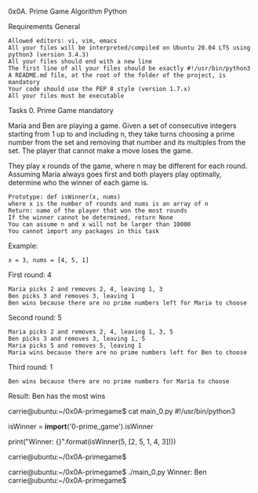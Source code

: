  0x0A. Prime Game
Algorithm
Python


Requirements
General

    Allowed editors: vi, vim, emacs
    All your files will be interpreted/compiled on Ubuntu 20.04 LTS using python3 (version 3.4.3)
    All your files should end with a new line
    The first line of all your files should be exactly #!/usr/bin/python3
    A README.md file, at the root of the folder of the project, is mandatory
    Your code should use the PEP 8 style (version 1.7.x)
    All your files must be executable

Tasks
0. Prime Game
mandatory

Maria and Ben are playing a game. Given a set of consecutive integers starting from 1 up to and including n, they take turns choosing a prime number from the set and removing that number and its multiples from the set. The player that cannot make a move loses the game.

They play x rounds of the game, where n may be different for each round. Assuming Maria always goes first and both players play optimally, determine who the winner of each game is.

    Prototype: def isWinner(x, nums)
    where x is the number of rounds and nums is an array of n
    Return: name of the player that won the most rounds
    If the winner cannot be determined, return None
    You can assume n and x will not be larger than 10000
    You cannot import any packages in this task

Example:

    x = 3, nums = [4, 5, 1]

First round: 4

    Maria picks 2 and removes 2, 4, leaving 1, 3
    Ben picks 3 and removes 3, leaving 1
    Ben wins because there are no prime numbers left for Maria to choose

Second round: 5

    Maria picks 2 and removes 2, 4, leaving 1, 3, 5
    Ben picks 3 and removes 3, leaving 1, 5
    Maria picks 5 and removes 5, leaving 1
    Maria wins because there are no prime numbers left for Ben to choose

Third round: 1

    Ben wins because there are no prime numbers for Maria to choose

Result: Ben has the most wins

carrie@ubuntu:~/0x0A-primegame$ cat main_0.py
#!/usr/bin/python3

isWinner = __import__('0-prime_game').isWinner


print("Winner: {}".format(isWinner(5, [2, 5, 1, 4, 3])))

carrie@ubuntu:~/0x0A-primegame$

carrie@ubuntu:~/0x0A-primegame$ ./main_0.py
Winner: Ben
carrie@ubuntu:~/0x0A-primegame$


